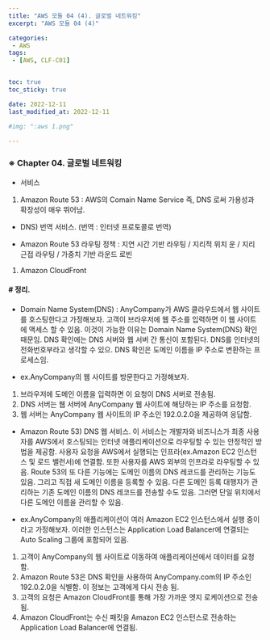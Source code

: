 ```yaml
---
title: "AWS 모듈 04 (4). 글로벌 네트워킹"
excerpt: "AWS 모듈 04 (4)"

categories:
 - AWS
tags:
 - [AWS, CLF-C01]


toc: true
toc_sticky: true

date: 2022-12-11
last_modified_at: 2022-12-11

#img: ":aws 1.png"

---
```


<!-- outline-start -->



### ※ Chapter 04. 글로벌 네트워킹

- 서비스

1. Amazon Route 53
 : AWS의 Comain Name Service 즉, DNS 로써 가용성과 확장성이 매우 뛰어남.

 - DNS) 번역 서비스. (번역 : 인터넷 프로토콜로 번역)

 - Amazon Route 53 라우팅 정책
 : 지연 시간 기반 라우팅 / 지리적 위치 운 / 지리 근접 라우팅 / 가중치 기반 라운드 로빈

1. Amazon CloudFront





#### # 정리.

- Domain Name System(DNS) : AnyCompany가 AWS 클라우드에서 웹 사이트를 호스팅한다고 가정해보자. 고객이 브라우저에 웹 주소를 입력하면 이 웹 사이트에 액세스 할 수 있음. 이것이 가능한 이유는 Domain Name System(DNS) 확인 때문임. DNS 확인에는 DNS 서버와 웹 서버 간 통신이 포함된다. DNS를 인터넷의 전화번호부라고 생각할 수 있으. DNS 확인은 도메인 이름을 IP 주소로 변환하는 프로세스임.


- ex.AnyCompany의 웹 사이트를 방문한다고 가정해보자.
 1) 브라우저에 도메인 이름을 입력하면 이 요청이 DNS 서버로 전송됨.
 2) DNS 서버는 웹 서버에 AnyCompany 웹 사이트에 해당하는 IP 주소를 요청함.
 3) 웹 서버는 AnyCompany 웹 사이트의 IP 주소인 192.0.2.0을 제공하여 응답함.

- Amazon Route 53) DNS 웹 서비스. 이 서비스는 개발자와 비즈니스가 최종 사용자를 AWS에서 호스팅되는 인터넷 애플리케이션으로 라우팅할 수 있는 안정적인 방법을 제공함. 사용자 요청을 AWS에서 실행되는 인프라(ex.Amazon EC2 인스턴스 및 로드 밸런서)에 연결함. 또한 사용자를 AWS 외부의 인프라로 라우팅할 수 있음. Route 53의 또 다른 기능에는 도메인 이름의 DNS 레코드를 관리하는 기능도 있음. 그리고 직접 새 도메인 이름을 등록할 수 있음. 다른 도메인 등록 대행자가 관리하는 기존 도메인 이름의 DNS 레코드를 전송할 수도 있음. 그러면 단일 위치에서 다른 도메인 이름을 관리할 수 있음.

- ex.AnyCompany의 애플리케이션이 여러 Amazon EC2 인스턴스에서 실행 중이라고 가정해보자. 이러한 인스턴스는 Application Load Balancer에 연결되는 Auto Scaling 그룹에 포함되어 있음.
 1) 고객이 AnyCompany의 웹 사이트로 이동하여 애플리케이션에서 데이터를 요청함.
 2) Amazon Route 53은 DNS 확인을 사용하여 AnyCompany.com의 IP 주소인 192.0.2.0을 식별함. 이 정보는 고객에게 다시 전송 됨.
 3) 고객의 요청은 Amazon CloudFront를 통해 가장 가까운 엣지 로케이션으로 전송됨.
 4) Amazon CloudFront는 수신 패킷을 Amazon EC2 인스턴스로 전송하는 Application Load Balancer에 연결됨.